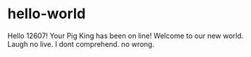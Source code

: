 # hello-world
Hello 12607!
Your Pig King has been on line!
Welcome to our new world.
Laugh no live.
I dont comprehend.
no wrong.
